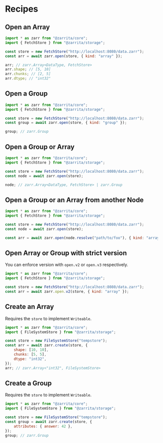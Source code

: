 # Recipes

## Open an Array <Badge type="tip" text="v2 & v3" />

```js
import * as zarr from "@zarrita/core";
import { FetchStore } from "@zarrita/storage";

const store = new FetchStore("http://localhost:8080/data.zarr");
const arr = await zarr.open(store, { kind: "array" });

arr; // zarr.Array<DataType, FetchStore>
arr.shape; // [5, 10]
arr.chunks; // [2, 5]
arr.dtype; // "int32"
```

## Open a Group <Badge type="tip" text="v2 & v3" />

```js
import * as zarr from "@zarrita/core";
import { FetchStore } from "@zarrita/storage";

const store = new FetchStore("http://localhost:8080/data.zarr");
const group = await zarr.open(store, { kind: "group" });

group; // zarr.Group
```

## Open a Group or Array <Badge type="tip" text="v2 & v3" />

```js
import * as zarr from "@zarrita/core";
import { FetchStore } from "@zarrita/storage";

const store = new FetchStore("http://localhost:8080/data.zarr");
const node = await zarr.open(store);

node; // zarr.Array<DataType, FetchStore> | zarr.Group
```

## Open a Group or an Array from another Node <Badge type="tip" text="v2 & v3" />

```js
import * as zarr from "@zarrita/core";
import { FetchStore } from "@zarrita/storage";

const store = new FetchStore("http://localhost:8080/data.zarr");
const node = await zarr.open(store);

const arr = await zarr.open(node.resolve("path/to/foo"), { kind: "array" });
```

## Open Array or Group with strict version <Badge type="tip" text="v2 & v3" />

You can enforce version with `open.v2` or `open.v3` respectively.

```js
import * as zarr from "@zarrita/core";
import { FetchStore } from "@zarrita/storage";

const store = new FetchStore("http://localhost:8080/data.zarr");
const arr = await zarr.open.v2(store, { kind: "array" });
```

## Create an Array <Badge type="tip" text="v3" />

Requires the `store` to implement `Writeable`.

```js
import * as zarr from "@zarrita/core";
import { FileSystemStore } from "@zarrita/storage";

const store = new FileSystemStore("tempstore");
const arr = await zarr.create(store, {
	shape: [10, 10],
	chunks: [5, 5],
	dtype: "int32",
});
arr; // zarr.Array<"int32", FileSystemStore>
```

## Create a Group <Badge type="tip" text="v3" />

Requires the `store` to implement `Writeable`.

```js
import * as zarr from "@zarrita/core";
import { FileSystemStore } from "@zarrita/storage";

const store = new FileSystemStore("tempstore");
const group = await zarr.create(store, {
	attributes: { answer: 42 },
});
group; // zarr.Group
```
